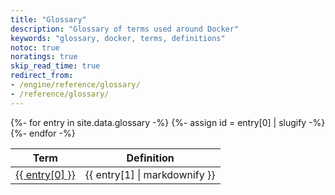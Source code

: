 ```yaml
---
title: "Glossary"
description: "Glossary of terms used around Docker"
keywords: "glossary, docker, terms, definitions"
notoc: true
noratings: true
skip_read_time: true
redirect_from:
- /engine/reference/glossary/
- /reference/glossary/
---
```

<!--
To edit/add/remove glossary entries, visit the YAML file at:
https://github.com/docker/docker.github.io/blob/master/_data/glossary.yaml

To get a specific entry while writing a page in the docs, enter Liquid text
like so:
{{ site.data.glossary["aufs"] }}
-->
<span id="glossaryMatch"></span>
<span id="topicMatch"></span>
<table>
  <thead>
    <tr><th>Term</th><th>Definition</th></tr>
  </thead>
  <tbody>
  {%- for entry in site.data.glossary -%}
    {%- assign id = entry[0] | slugify -%}
    <tr>
      <td><a class="glossary" id="{{ id }}" href="#{{ id }}">{{ entry[0] }}</a></td>
      <td>{{ entry[1] | markdownify }}</td>
    </tr>
  {%- endfor -%}
  </tbody>
</table>
